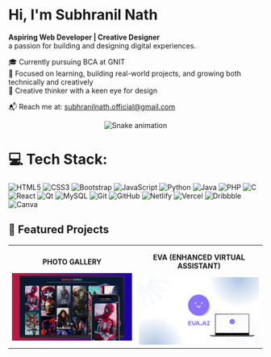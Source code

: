 # Hi, I'm Subhranil Nath
**Aspiring Web Developer | Creative Designer** 
<br>
a passion for building and designing digital experiences.

🎓 Currently pursuing BCA at GNIT  
🎯 Focused on learning, building real-world projects, and growing both technically and creatively  
🎨 Creative thinker with a keen eye for design

📬 Reach me at: subhranilnath.official@gmail.com

<!-- Snake Game Repo View -->

<div align="center">
  <img src="https://profile-readme-generator.com/assets/snake.svg" alt="Snake animation" />
</div>

# 💻 Tech Stack:
![HTML5](https://img.shields.io/badge/html5-%23E34F26.svg?style=for-the-badge&logo=html5&logoColor=white) ![CSS3](https://img.shields.io/badge/css3-%231572B6.svg?style=for-the-badge&logo=css3&logoColor=white) ![Bootstrap](https://img.shields.io/badge/bootstrap-%238511FA.svg?style=for-the-badge&logo=bootstrap&logoColor=white) ![JavaScript](https://img.shields.io/badge/javascript-%23323330.svg?style=for-the-badge&logo=javascript&logoColor=%23F7DF1E) ![Python](https://img.shields.io/badge/python-3670A0?style=for-the-badge&logo=python&logoColor=ffdd54) ![Java](https://img.shields.io/badge/java-%23ED8B00.svg?style=for-the-badge&logo=openjdk&logoColor=white) ![PHP](https://img.shields.io/badge/php-%23777BB4.svg?style=for-the-badge&logo=php&logoColor=white) ![C](https://img.shields.io/badge/c-%2300599C.svg?style=for-the-badge&logo=c&logoColor=white) ![React](https://img.shields.io/badge/react-%2320232a.svg?style=for-the-badge&logo=react&logoColor=%2361DAFB) ![Qt](https://img.shields.io/badge/Qt-%23217346.svg?style=for-the-badge&logo=Qt&logoColor=white) ![MySQL](https://img.shields.io/badge/mysql-4479A1.svg?style=for-the-badge&logo=mysql&logoColor=white) ![Git](https://img.shields.io/badge/git-%23F05033.svg?style=for-the-badge&logo=git&logoColor=white) ![GitHub](https://img.shields.io/badge/github-%23121011.svg?style=for-the-badge&logo=github&logoColor=white) ![Netlify](https://img.shields.io/badge/netlify-%23000000.svg?style=for-the-badge&logo=netlify&logoColor=#00C7B7) ![Vercel](https://img.shields.io/badge/vercel-%23000000.svg?style=for-the-badge&logo=vercel&logoColor=white) ![Dribbble](https://img.shields.io/badge/Dribbble-EA4C89?style=for-the-badge&logo=dribbble&logoColor=white) ![Canva](https://img.shields.io/badge/Canva-%2300C4CC.svg?style=for-the-badge&logo=Canva&logoColor=white)

## 🚀 Featured Projects

<table>
  <tr>
    <td width="50%">
      <p align="center"><b>PHOTO GALLERY</b></p>
      <a href="https://github.com/subhranilnath/PHOTO-GALLERY-REPO">
        <img src="https://github.com/subhranilnath/screenshots/blob/main/ss/Presentation.png" alt="Photo Gallery" width="100%">
      </a>
    </td>
    <td width="50%">
      <p align="center"><b>EVA (ENHANCED VIRTUAL ASSISTANT)</b></p>
      <a href="https://github.com/subhranilnath/PHOTO-GALLERY-REPO">
        <img src="https://github.com/subhranilnath/screenshots/blob/main/ss/Presentation1.png" alt="Photo Gallery" width="100%">
      </a>
    </td>
  </tr>
</table>

